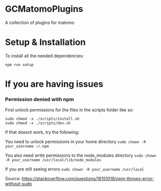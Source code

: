 # GCMatomoPlugins
A collection of plugins for matomo

# Setup & Installation

To install all the needed dependencies:

`npm run setup`



# If you are having issues

### Permission denied with npm

First unlock permissions for the files in the scripts folder like so:

```
sudo chmod -x ./scripts/install.sh
sudo chmod -x ./scripts/dev.sh
```

If that doesnt work, try the following:

You need to unlock permissions in your home directory
`sudo chown -R your_username ~/.npm`

You also need write permissions to the node_modules directory
`sudo chown -R your_username /usr/local/lib/node_modules`

If you are still seeing errors
`sudo chown -R your_username /usr/local`

Source: https://stackoverflow.com/questions/16151018/npm-throws-error-without-sudo